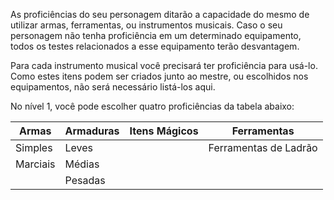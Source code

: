 As proficiências do seu personagem ditarão a capacidade do mesmo de utilizar armas, ferramentas, ou instrumentos musicais. Caso o seu personagem não tenha proficiência em um determinado equipamento, todos os testes relacionados a esse equipamento terão desvantagem.

Para cada instrumento musical você precisará ter proficiência para usá-lo. Como estes itens podem ser criados junto ao mestre, ou escolhidos nos equipamentos, não será necessário listá-los aqui.

No nível 1, você pode escolher quatro proficiências da tabela abaixo:

| Armas    | Armaduras | Itens Mágicos | Ferramentas           |
| -------- | --------- | ------------- | --------------------- |
| Simples  | Leves     |               | Ferramentas de Ladrão |
| Marciais | Médias    |               |                       |
|          | Pesadas   |               |                       |
